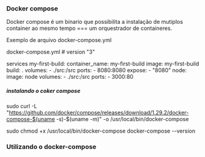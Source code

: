 ### Docker compose

Docker compose é um binario que possibilita a instalação de mutiplos container ao mesmo tempo === um orquestrador de containeres.

Exemplo de arquivo docker-compose.yml

 docker-compose.yml # version "3"
 
 services 
 my-first-build: 
 container_name: my-first-build 
 image: my-first-build 
 build: . 
  volumes: - ./src:/src 
  ports: - 8080:8080 
expose: - "8080"
 node: image: node volumes: - ./src:/src ports: - 3000:80
 
 ##### instalando o coker compose
 
 sudo curl -L "https://github.com/docker/compose/releases/download/1.29.2/docker-compose-$(uname -s)-$(uname -m)" -o /usr/local/bin/docker-compose
 
 sudo chmod +x /usr/local/bin/docker-compose
 docker-compose --version
 
 
 ### Utilizando o docker-compose
 
 